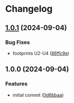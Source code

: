 # Changelog

## [1.0.1](https://github.com/Qeteshpony/climatedisplay/compare/v1.0.0...v1.0.1) (2024-09-04)


### Bug Fixes

* footprints U2-U4 ([86ffc9e](https://github.com/Qeteshpony/climatedisplay/commit/86ffc9e7de1d0b95503fc52a2a1daa06c4d00a6f))

## 1.0.0 (2024-09-04)


### Features

* initial commit ([0d6bbaa](https://github.com/Qeteshpony/climatedisplay/commit/0d6bbaaf2273ea3c588e4f8e6eba57c5a675cbde))
